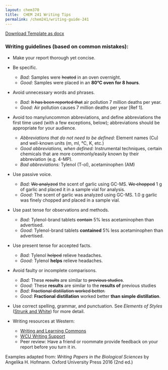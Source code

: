 ```yaml
---
layout: chem370
title:  CHEM 241 Writing Tips
permalink: /chem241/writing-guide-241
---
```


<!-- # Scientific Writing Tips
*Dr. Al Fischer*  
Western Carolina University -->

<a class="quicklink" href="https://github.com/alphonse/alphonse.github.io/raw/master/CHEM241/guides/fluorenone-template.docx" target="_blank">Download Template as docx</a>

### Writing guidelines (based on common mistakes):

- Make your report thorough yet concise.

- Be specific.

     - *Bad:* Samples were ~~heated~~ in an oven overnight.
     - *Good:* Samples were placed in an **80°C oven for 8 hours**.

- Avoid unnecessary words and phrases.

     - *Bad:* ~~It has been reported that~~ air pollution 7 million deaths per year.
     - *Good:* Air pollution causes 7 million deaths per year [Ref 1].

- Avoid too many/uncommon abbreviations, and define abbreviations the first time used (with a few exceptions, below); abbreviations should be appropriate for your audience.

     - *Abbreviations that do not need to be defined:* Element names (Cu) and well-known units (m, ml, °C, K, etc.)
     - *Good abbreviations, when defined:* Instrumental techniques, certain chemicals that are more commonly/easily known by their abbreviation (e.g. 4-MP).
     - *Bad abbreviations:* Tylenol (T-ol), acetaminophen (AM)

- Use passive voice.

     - *Bad:* ~~We analyzed~~ the scent of garlic using GC-MS.  ~~We chopped~~ 1 g of garlic and placed it in a sample vial for analysis.
     - *Good:* The scent of garlic was analyzed using GC-MS.  1.0 g garlic was finely chopped and placed in a sample vial.

- Use past tense for observations and methods.

     - *Bad:* Tylenol-brand tablets ~~contain~~ 5% less acetaminophen than advertised.
     - *Good:* Tylenol-brand tablets **contained** 5% less acetaminophen than advertised.

- Use present tense for accepted facts.

     - *Bad:* Tylenol ~~helped~~ relieve headaches.
     - *Good:* Tylenol **helps** relieve headaches.

- Avoid faulty or incomplete comparisons.

     - *Bad:* These ~~results~~ are similar to ~~previous studies~~.
     - *Good:* These **results** are similar to the **results of** previous studies
     - *Bad:* ~~Fractional distillation worked better.~~
     - *Good:* **Fractional distillation** worked better **than simple distillation**.

- Use correct spelling, grammar, and punctuation.  See *Elements of Styles* ([Strunk and White](http://www.gutenberg.org/ebooks/37134?msg=welcome_stranger)) for more detail.

- Writing resources at Western:
     - [Writing and Learning Commons](https://www.wcu.edu/learn/academic-success/tutoring-services/index.aspx)
     - [WCU Writing Support](https://www.wcu.edu/learn/academic-success/tutoring-services/services-resources/writing-support/index.aspx)
     - Peer review: Have a friend or roommate provide feedback on your report before you turn it in.

Examples adapted from: *Writing Papers in the Biological Sciences* by Angelika H. Hofmann.  Oxford University Press 2016 (2nd ed.)
